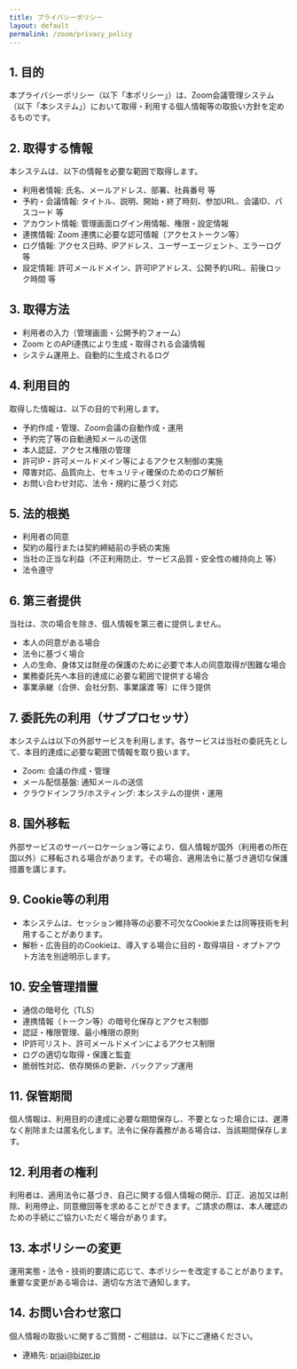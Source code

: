 ```yaml
---
title: プライバシーポリシー
layout: default
permalink: /zoom/privacy_policy
---
```


## 1. 目的
本プライバシーポリシー（以下「本ポリシー」）は、Zoom会議管理システム（以下「本システム」）において取得・利用する個人情報等の取扱い方針を定めるものです。

## 2. 取得する情報
本システムは、以下の情報を必要な範囲で取得します。
- 利用者情報: 氏名、メールアドレス、部署、社員番号 等
- 予約・会議情報: タイトル、説明、開始・終了時刻、参加URL、会議ID、パスコード 等
- アカウント情報: 管理画面ログイン用情報、権限・設定情報
- 連携情報: Zoom 連携に必要な認可情報（アクセストークン等）
- ログ情報: アクセス日時、IPアドレス、ユーザーエージェント、エラーログ 等
- 設定情報: 許可メールドメイン、許可IPアドレス、公開予約URL、前後ロック時間 等

## 3. 取得方法
- 利用者の入力（管理画面・公開予約フォーム）
- Zoom とのAPI連携により生成・取得される会議情報
- システム運用上、自動的に生成されるログ

## 4. 利用目的
取得した情報は、以下の目的で利用します。
- 予約作成・管理、Zoom会議の自動作成・運用
- 予約完了等の自動通知メールの送信
- 本人認証、アクセス権限の管理
- 許可IP・許可メールドメイン等によるアクセス制御の実施
- 障害対応、品質向上、セキュリティ確保のためのログ解析
- お問い合わせ対応、法令・規約に基づく対応

## 5. 法的根拠
- 利用者の同意
- 契約の履行または契約締結前の手続の実施
- 当社の正当な利益（不正利用防止、サービス品質・安全性の維持向上 等）
- 法令遵守

## 6. 第三者提供
当社は、次の場合を除き、個人情報を第三者に提供しません。
- 本人の同意がある場合
- 法令に基づく場合
- 人の生命、身体又は財産の保護のために必要で本人の同意取得が困難な場合
- 業務委託先へ本目的達成に必要な範囲で提供する場合
- 事業承継（合併、会社分割、事業譲渡 等）に伴う提供

## 7. 委託先の利用（サブプロセッサ）
本システムは以下の外部サービスを利用します。各サービスは当社の委託先として、本目的達成に必要な範囲で情報を取り扱います。
- Zoom: 会議の作成・管理
- メール配信基盤: 通知メールの送信
- クラウドインフラ/ホスティング: 本システムの提供・運用

## 8. 国外移転
外部サービスのサーバーロケーション等により、個人情報が国外（利用者の所在国以外）に移転される場合があります。その場合、適用法令に基づき適切な保護措置を講じます。

## 9. Cookie等の利用
- 本システムは、セッション維持等の必要不可欠なCookieまたは同等技術を利用することがあります。
- 解析・広告目的のCookieは、導入する場合に目的・取得項目・オプトアウト方法を別途明示します。

## 10. 安全管理措置
- 通信の暗号化（TLS）
- 連携情報（トークン等）の暗号化保存とアクセス制御
- 認証・権限管理、最小権限の原則
- IP許可リスト、許可メールドメインによるアクセス制限
- ログの適切な取得・保護と監査
- 脆弱性対応、依存関係の更新、バックアップ運用

## 11. 保管期間
個人情報は、利用目的の達成に必要な期間保存し、不要となった場合には、遅滞なく削除または匿名化します。法令に保存義務がある場合は、当該期間保存します。

## 12. 利用者の権利
利用者は、適用法令に基づき、自己に関する個人情報の開示、訂正、追加又は削除、利用停止、同意撤回等を求めることができます。ご請求の際は、本人確認のための手続にご協力いただく場合があります。

## 13. 本ポリシーの変更
運用実態・法令・技術的要請に応じて、本ポリシーを改定することがあります。重要な変更がある場合は、適切な方法で通知します。

## 14. お問い合わせ窓口
個人情報の取扱いに関するご質問・ご相談は、以下にご連絡ください。
- 連絡先: prjai@bizer.jp


